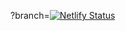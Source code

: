 ?branch=[![Netlify Status](https://api.netlify.com/api/v1/badges/7a9ec4f6-3abd-4b22-98ae-e2b17b56458e/deploy-status)](https://app.netlify.com/sites/superb-kitsune-7ec9cc/deploys)